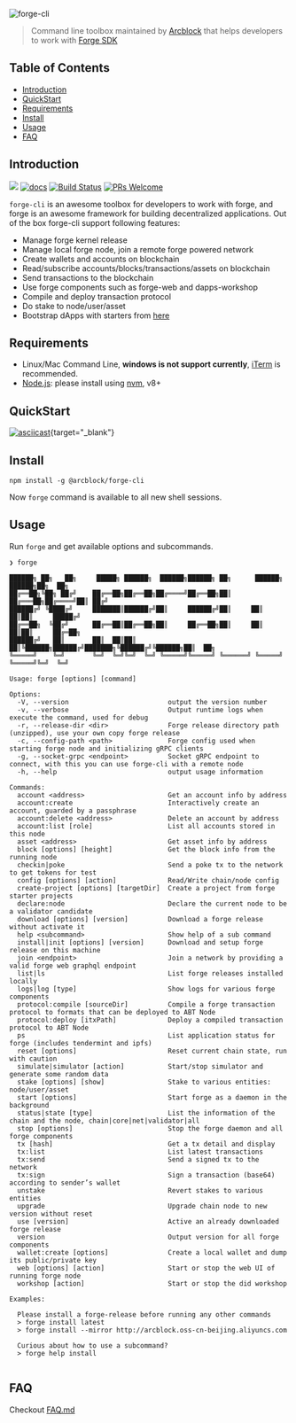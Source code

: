 ![forge-cli](https://www.arcblock.io/.netlify/functions/badge/?text=Forge%20CLI)

> Command line toolbox maintained by [Arcblock](https://www.arcblock.io) that helps developers to work with [Forge SDK](https://docs.arcblock.io/forge/latest/)

## Table of Contents

- [Introduction](#introduction)
- [QuickStart](#quickstart)
- [Requirements](#requirements)
- [Install](#install)
- [Usage](#usage)
- [FAQ](#faq)

## Introduction

[![](https://img.shields.io/npm/v/@arcblock/forge-cli.svg?label=forge-cli)](https://www.npmjs.com/package/@arcblock/forge-cli)
[![docs](https://img.shields.io/badge/powered%20by-arcblock-green.svg)](https://docs.arcblock.io/forge/latest/tools/forge_cli.html)
[![Build Status](https://img.shields.io/travis/arcblock/forge-cli.svg?style=flat-square)](https://travis-ci.com/arcblock/forge-cli)
[![PRs Welcome](https://img.shields.io/badge/PRs-welcome-brightgreen.svg?style=flat-square)](http://makeapullrequest.com)

`forge-cli` is an awesome toolbox for developers to work with forge, and forge is an awesome framework for building decentralized applications. Out of the box forge-cli support following features:

- Manage forge kernel release
- Manage local forge node, join a remote forge powered network
- Create wallets and accounts on blockchain
- Read/subscribe accounts/blocks/transactions/assets on blockchain
- Send transactions to the blockchain
- Use forge components such as forge-web and dapps-workshop
- Compile and deploy transaction protocol
- Do stake to node/user/asset
- Bootstrap dApps with starters from [here](https://github.com/ArcBlock/forge-dapp-starters)

## Requirements

- Linux/Mac Command Line, **windows is not support currently**, [iTerm](http://www.iterm2.com/) is recommended.
- [Node.js](https://nodejs.org/): please install using [nvm](https://github.com/creationix/nvm), v8+

## QuickStart

[![asciicast](https://asciinema.org/a/253439.svg)](https://asciinema.org/a/253439){target="_blank"}

## Install

```shell
npm install -g @arcblock/forge-cli
```

Now `forge` command is available to all new shell sessions.

## Usage

Run `forge` and get available options and subcommands.

```terminal
❯ forge

██████╗ ██╗   ██╗     █████╗ ██████╗  ██████╗██████╗ ██╗      ██████╗  ██████╗██╗  ██╗
██╔══██╗╚██╗ ██╔╝    ██╔══██╗██╔══██╗██╔════╝██╔══██╗██║     ██╔═══██╗██╔════╝██║ ██╔╝
██████╔╝ ╚████╔╝     ███████║██████╔╝██║     ██████╔╝██║     ██║   ██║██║     █████╔╝ 
██╔══██╗  ╚██╔╝      ██╔══██║██╔══██╗██║     ██╔══██╗██║     ██║   ██║██║     ██╔═██╗ 
██████╔╝   ██║       ██║  ██║██║  ██║╚██████╗██████╔╝███████╗╚██████╔╝╚██████╗██║  ██╗
╚═════╝    ╚═╝       ╚═╝  ╚═╝╚═╝  ╚═╝ ╚═════╝╚═════╝ ╚══════╝ ╚═════╝  ╚═════╝╚═╝  ╚═╝
                                                                                      
Usage: forge [options] [command]

Options:
  -V, --version                         output the version number
  -v, --verbose                         Output runtime logs when execute the command, used for debug
  -r, --release-dir <dir>               Forge release directory path (unzipped), use your own copy forge release
  -c, --config-path <path>              Forge config used when starting forge node and initializing gRPC clients
  -g, --socket-grpc <endpoint>          Socket gRPC endpoint to connect, with this you can use forge-cli with a remote node
  -h, --help                            output usage information

Commands:
  account <address>                     Get an account info by address
  account:create                        Interactively create an account, guarded by a passphrase
  account:delete <address>              Delete an account by address
  account:list [role]                   List all accounts stored in this node
  asset <address>                       Get asset info by address
  block [options] [height]              Get the block info from the running node
  checkin|poke                          Send a poke tx to the network to get tokens for test
  config [options] [action]             Read/Write chain/node config
  create-project [options] [targetDir]  Create a project from forge starter projects
  declare:node                          Declare the current node to be a validator candidate
  download [options] [version]          Download a forge release without activate it
  help <subcommand>                     Show help of a sub command
  install|init [options] [version]      Download and setup forge release on this machine
  join <endpoint>                       Join a network by providing a valid forge web graphql endpoint
  list|ls                               List forge releases installed locally
  logs|log [type]                       Show logs for various forge components
  protocol:compile [sourceDir]          Compile a forge transaction protocol to formats that can be deployed to ABT Node
  protocol:deploy [itxPath]             Deploy a compiled transaction protocol to ABT Node
  ps                                    List application status for forge (includes tendermint and ipfs)
  reset [options]                       Reset current chain state, run with caution
  simulate|simulator [action]           Start/stop simulator and generate some random data
  stake [options] [show]                Stake to various entities: node/user/asset
  start [options]                       Start forge as a daemon in the background
  status|state [type]                   List the information of the chain and the node, chain|core|net|validator|all
  stop [options]                        Stop the forge daemon and all forge components
  tx [hash]                             Get a tx detail and display
  tx:list                               List latest transactions
  tx:send                               Send a signed tx to the network
  tx:sign                               Sign a transaction (base64) according to sender’s wallet
  unstake                               Revert stakes to various entities
  upgrade                               Upgrade chain node to new version without reset
  use [version]                         Active an already downloaded forge release
  version                               Output version for all forge components
  wallet:create [options]               Create a local wallet and dump its public/private key
  web [options] [action]                Start or stop the web UI of running forge node
  workshop [action]                     Start or stop the did workshop

Examples:

  Please install a forge-release before running any other commands
  > forge install latest
  > forge install --mirror http://arcblock.oss-cn-beijing.aliyuncs.com

  Curious about how to use a subcommand?
  > forge help install
  

```

## FAQ

Checkout [FAQ.md](./docs/FAQ.md)
